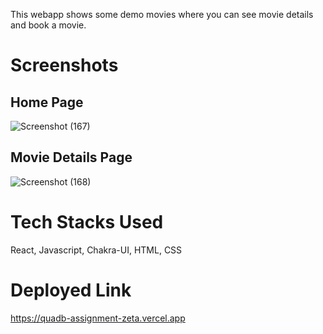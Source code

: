 This webapp shows some demo movies where you can see movie details and book a movie.

# Screenshots
## Home Page
![Screenshot (167)](https://github.com/crusher8010/Avira-Shop/assets/107460084/e22f9386-d878-456c-a58a-aa5532cdda97)

## Movie Details Page
![Screenshot (168)](https://github.com/crusher8010/Avira-Shop/assets/107460084/03102c12-2c23-4594-a93b-00c16cd9d08d)

# Tech Stacks Used
React, Javascript, Chakra-UI, HTML, CSS

# Deployed Link
https://quadb-assignment-zeta.vercel.app
